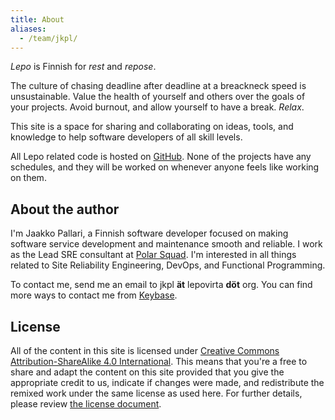 ```yaml
---
title: About
aliases:
  - /team/jkpl/
---
```


*Lepo* is Finnish for *rest* and *repose*.

The culture of chasing deadline after deadline at a breackneck speed is unsustainable.
Value the health of yourself and others over the goals of your projects.
Avoid burnout, and allow yourself to have a break.
*Relax*.

This site is a space for sharing and collaborating on ideas, tools, and knowledge to help software developers of all skill levels.

<!--more-->

All Lepo related code is hosted on [GitHub](https://github.com/Lepovirta).
None of the projects have any schedules,
and they will be worked on whenever anyone feels like working on them.

## About the author

I'm Jaakko Pallari, a Finnish software developer focused on making software service development and maintenance smooth and reliable.
I work as the Lead SRE consultant at [Polar Squad](https://www.polarsquad.com/).
I'm interested in all things related to Site Reliability Engineering, DevOps, and Functional Programming.

To contact me, send me an email to jkpl **ät** lepovirta **döt** org.
You can find more ways to contact me from [Keybase](https://keybase.io/jkpl).

## License

All of the content in this site is licensed under
[Creative Commons Attribution-ShareAlike 4.0 International](https://creativecommons.org/licenses/by-sa/4.0/).
This means that you're a free to share and adapt the content on this site
provided that you give the appropriate credit to us, indicate if changes were made,
and redistribute the remixed work under the same license as used here.
For further details, please review [the license document](https://creativecommons.org/licenses/by-sa/4.0/legalcode).
